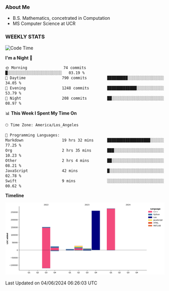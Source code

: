 ### About Me

- B.S. Mathematics, concetrated in Computation
- MS Computer Science at UCR


### WEEKLY STATS
<!--START_SECTION:waka-->
![Code Time](http://img.shields.io/badge/Code%20Time-126%20hrs-blue)

**I'm a Night 🦉** 

```text
🌞 Morning                74 commits          █░░░░░░░░░░░░░░░░░░░░░░░░   03.19 % 
🌆 Daytime                790 commits         █████████░░░░░░░░░░░░░░░░   34.05 % 
🌃 Evening                1248 commits        █████████████░░░░░░░░░░░░   53.79 % 
🌙 Night                  208 commits         ██░░░░░░░░░░░░░░░░░░░░░░░   08.97 % 
```


📊 **This Week I Spent My Time On** 

```text
🕑︎ Time Zone: America/Los_Angeles

💬 Programming Languages: 
Markdown                 19 hrs 32 mins      ███████████████████░░░░░░   77.25 % 
Org                      2 hrs 35 mins       ███░░░░░░░░░░░░░░░░░░░░░░   10.23 % 
Other                    2 hrs 4 mins        ██░░░░░░░░░░░░░░░░░░░░░░░   08.21 % 
JavaScript               42 mins             █░░░░░░░░░░░░░░░░░░░░░░░░   02.78 % 
Swift                    9 mins              ░░░░░░░░░░░░░░░░░░░░░░░░░   00.62 % 
```

**Timeline**

![Lines of Code chart](https://raw.githubusercontent.com/nickocruzm/nickocruzm/main/assets/bar_graph.png)


 Last Updated on 04/06/2024 06:26:03 UTC
<!--END_SECTION:waka-->
